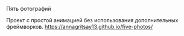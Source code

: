 Пять фотографий

Проект с простой анимацией без использования дополнительных фреймворков.
https://annagritsay13.github.io/five-photos/
